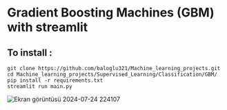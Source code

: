 # Gradient Boosting Machines (GBM) with streamlit

## To install :

    git clone https://github.com/baloglu321/Machine_learning_projects.git
    cd Machine_learning_projects/Supervised_Learning/Classification/GBM/
    pip install -r requirements.txt
    streamlit run main.py



![Ekran görüntüsü 2024-07-24 224107](https://github.com/user-attachments/assets/ef5ae023-ba1a-4bc8-a319-d6f29877e908)
